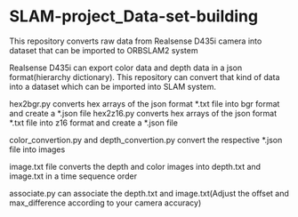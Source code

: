 # SLAM-project_Data-set-building
This repository converts raw data from Realsense D435i camera into dataset that can be imported to ORBSLAM2 system

Realsense D435i can export color data and depth data in a json format(hierarchy dictionary).
This repository can convert that kind of data into a dataset which can be imported into SLAM system.

hex2bgr.py converts hex arrays of the json format *.txt file into bgr format and create a *.json file
hex2z16.py converts hex arrays of the json format *.txt file into z16 format and create a *.json file

color_convertion.py and depth_convertion.py convert the respective *.json file into images

image.txt file converts the depth and color images into depth.txt and image.txt in a time sequence order

associate.py can associate the depth.txt and image.txt(Adjust the offset and max_difference according to your camera accuracy)
